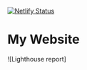 [![Netlify Status](https://api.netlify.com/api/v1/badges/9a621afa-648a-4808-9c30-24c167babe2c/deploy-status)](https://app.netlify.com/sites/alessandroferrari/deploys)

# My Website

![Lighthouse report]
